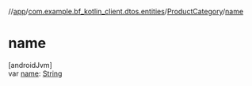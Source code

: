 //[app](../../../index.md)/[com.example.bf_kotlin_client.dtos.entities](../index.md)/[ProductCategory](index.md)/[name](name.md)

# name

[androidJvm]\
var [name](name.md): [String](https://kotlinlang.org/api/latest/jvm/stdlib/kotlin/-string/index.html)
